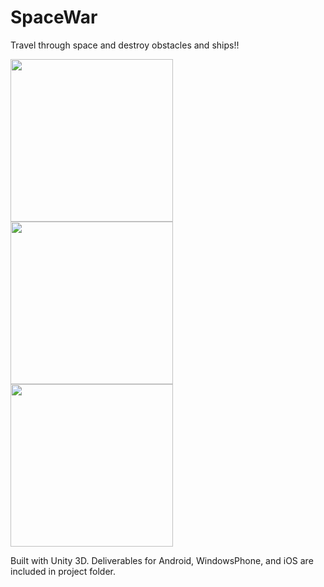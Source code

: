 # SpaceWar
Travel through space and destroy obstacles and ships!!

<img src="http://linhtt.dev.ows.vn/images/1.png"  width="260px"/>
<img src="http://linhtt.dev.ows.vn/images/3.png"  width="260px"/>
<img src="http://linhtt.dev.ows.vn/images/2.png"  width="260px"/>

Built with Unity 3D.
Deliverables for Android, WindowsPhone, and iOS are included in project folder.
